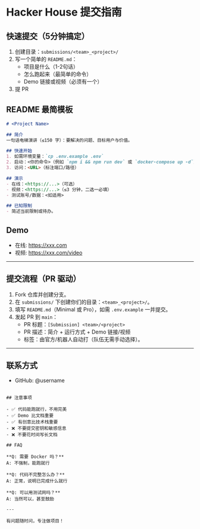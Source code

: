 # Hacker House 提交指南

## 快速提交（5分钟搞定）

1. 创建目录：`submissions/<team>_<project>/`
2. 写一个简单的 `README.md`：
   - 项目是什么（1-2句话）
   - 怎么跑起来（最简单的命令）
   - Demo 链接或视频（必须有一个）
3. 提 PR

## README 最简模板

```markdown
# <Project Name>

## 简介
一句话电梯演讲（≤150 字）：要解决的问题、目标用户与价值。

## 快速开始
1. 如需环境变量：`cp .env.example .env`
2. 启动：<你的命令>（例如 `npm i && npm run dev` 或 `docker-compose up -d`）
3. 访问：<URL>（标注端口/路径）

## 演示
- 在线：<https://...>（可选）
- 视频：<https://...>（≤3 分钟，二选一必填）
- 测试账号/数据：<如适用>

## 已知限制
- 简述当前限制或待办。
```

## Demo

- 在线: https://xxx.com
- 视频: https://xxx.com/video
---
## 提交流程（PR 驱动）

1. Fork 仓库并创建分支。
2. 在 `submissions/` 下创建你们的目录：`<team>_<project>/`。
3. 填写 `README.md`（Minimal 或 Pro），如需 `.env.example` 一并提交。
4. 发起 PR 到 `main`：
   - PR 标题：`[Submission] <team>/<project>`
   - PR 描述：简介 + 运行方式 + Demo 链接/视频
   - 标签：由官方/机器人自动打（队伍无需手动选择）。

---

## 联系方式

- GitHub: @username
```

## 注意事项

- ✅ 代码能跑就行，不用完美
- ✅ Demo 比文档重要
- ✅ 有创意比技术栈重要
- ❌ 不要提交密钥和敏感信息
- ❌ 不要花时间写长文档

## FAQ

**Q: 需要 Docker 吗？**  
A: 不强制，能跑就行

**Q: 代码不完整怎么办？**  
A: 正常，说明已完成什么就行

**Q: 可以用测试网吗？**  
A: 当然可以，甚至鼓励

---

有问题随时问，专注做项目！